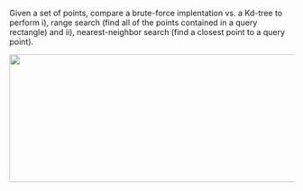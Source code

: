 Given a set of points, compare a brute-force implentation vs. a Kd-tree to perform i), range search (find all of the points contained in a query rectangle) and ii), nearest-neighbor search (find a closest point to a query point).

<img src="http://coursera.cs.princeton.edu/algs4/assignments/kdtree-ops.png" width="652" height="227">
